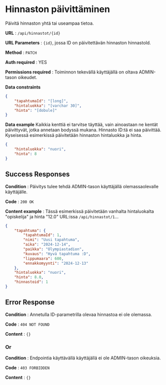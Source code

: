 # Hinnaston päivittäminen

Päivitä hinnaston yhtä tai useampaa tietoa.

**URL** : `/api/hinnastot/{id}`

**URL Parameters** : `{id}`, jossa ID on päivitettävän hinnaston hinnastoId.

**Method** : `PATCH`

**Auth required** : YES

**Permissions required** : Toiminnon tekevällä käyttäjällä on oltava ADMIN-tason oikeudet. 

**Data constraints**

```json
{
    "tapahtumaId": "[long]",
    "hintaluokka": "[varchar 30]",
    "hinta": "[dobule]"
}
```

**Data example** Kaikkia kenttiä ei tarvitse täyttää, vain ainoastaan ne kentät päivittyvät, jotka annetaan bodyssä mukana. Hinnasto ID:tä ei saa päivittää. Kyseisessä esimerkissä päivitetään hinnaston hintaluokka ja hinta.

```json
{
    "hintaluokka": "nuori",
    "hinta": 8
}
```

## Success Responses

**Condition** : Päivitys tulee tehdä ADMIN-tason käyttäjällä olemassaolevalle käyttäjälle.

**Code** : `200 OK`

**Content example** : Tässä esimerkissä päivitetään vanhalta hintaluokalta "opiskelija" ja hinta "12.0" URL:issa `/api/hinnastot/1`...

```json
{
    "tapahtuma": {
        "tapahtumaId": 1,
        "nimi": "Uusi tapahtuma",
        "aika": "2024-12-14",
        "paikka": "Olympiastadion",
        "kuvaus": "Hyvä tapahtuma :D",
        "lippumaara": 600,
        "ennakkomyynti": "2024-12-13"
    },
    "hintaluokka": "nuori",
    "hinta": 8.0,
    "hinnastoid": 1
}
```

## Error Response

**Condition** : Annetulla ID-parametrilla olevaa hinnastoa ei ole olemassa.

**Code** : `404 NOT FOUND`

**Content** : `{}`

### Or

**Condition** : Endpointia käyttävällä käyttäjällä ei ole ADMIN-tason oikeuksia.

**Code** : `403 FORBIDDEN`

**Content** : `{}`
